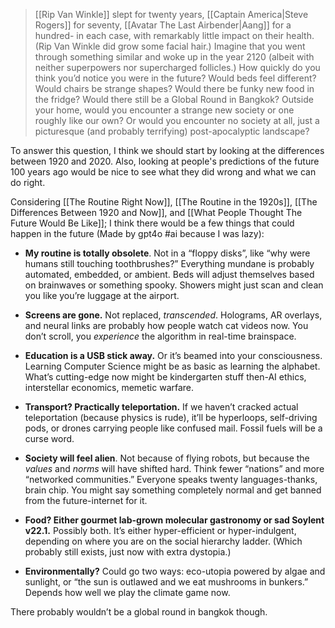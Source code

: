 > [[Rip Van Winkle]] slept for twenty years, [[Captain America|Steve Rogers]] for seventy, [[Avatar The Last Airbender|Aang]] for a hundred- in each case, with remarkably little impact on their health. (Rip Van Winkle did grow some facial hair.) Imagine that you went through something similar and woke up in the year 2120 (albeit with neither superpowers nor supercharged follicles.) How quickly do you think you’d notice you were in the future? Would beds feel different? Would chairs be strange shapes? Would there be funky new food in the fridge? Would there still be a Global Round in Bangkok? Outside your home, would you encounter a strange new society or one roughly like our own? Or would you encounter no society at all, just a picturesque (and probably terrifying) post-apocalyptic landscape?

To answer this question, I think we should start by looking at the differences between 1920 and 2020. Also, looking at people's predictions of the future 100 years ago would be nice to see what they did wrong and what we can do right.

Considering [[The Routine Right Now]], [[The Routine in the 1920s]], [[The Differences Between 1920 and Now]], and [[What People Thought The Future Would Be Like]]; I think there would be a few things that could happen in the future (Made by gpt4o #ai because I was lazy):

- **My routine is totally obsolete**. Not in a “floppy disks”, like “why were humans still touching toothbrushes?” Everything mundane is probably automated, embedded, or ambient. Beds will adjust themselves based on brainwaves or something spooky. Showers might just scan and clean you like you’re luggage at the airport.

- **Screens are gone.** Not replaced, *transcended*. Holograms, AR overlays, and neural links are probably how people watch cat videos now. You don’t scroll, you *experience* the algorithm in real-time brainspace.

- **Education is a USB stick away.** Or it’s beamed into your consciousness. Learning Computer Science might be as basic as learning the alphabet. What’s cutting-edge now might be kindergarten stuff then-AI ethics, interstellar economics, memetic warfare.

- **Transport? Practically teleportation.** If we haven’t cracked actual teleportation (because physics is rude), it’ll be hyperloops, self-driving pods, or drones carrying people like confused mail. Fossil fuels will be a curse word.

- **Society will feel alien**. Not because of flying robots, but because the *values* and *norms* will have shifted hard. Think fewer “nations” and more “networked communities.” Everyone speaks twenty languages-thanks, brain chip. You might say something completely normal and get banned from the future-internet for it.

- **Food? Either gourmet lab-grown molecular gastronomy or sad Soylent v22.1.** Possibly both. It’s either hyper-efficient or hyper-indulgent, depending on where you are on the social hierarchy ladder. (Which probably still exists, just now with extra dystopia.)

- **Environmentally?** Could go two ways: eco-utopia powered by algae and sunlight, or “the sun is outlawed and we eat mushrooms in bunkers.” Depends how well we play the climate game now.

There probably wouldn’t be a global round in bangkok though.